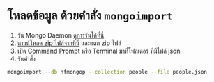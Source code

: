# โหลดข้อมูล ด้วยคำสั่ง `mongoimport`

1. รัน Mongo Daemon [ดูการรันได้ที่นี่](connect-mongodb-with-shell.md)
2. [ดาวน์โหลด zip ไฟล์จากที่นี่](https://www.dropbox.com/s/xslq536dkofqey5/nfmongop2.zip?dl=0) และแตก zip ไฟล์
3. เปิด Command Prompt หรือ Terminal มาที่โฟลเดอร์ ที่มีไฟล์ json
4. รันคำสั่ง 

```bash
mongoimport --db nfmongop --collection people --file people.json
```

